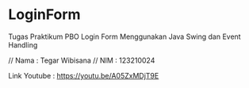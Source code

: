 # LoginForm
Tugas Praktikum PBO Login Form Menggunakan Java Swing dan Event Handling

// Nama : Tegar Wibisana
// NIM  : 123210024

Link Youtube : https://youtu.be/A05ZxMDjT9E

